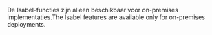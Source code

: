 <span data-ttu-id="48f43-101">De Isabel-functies zijn alleen beschikbaar voor on-premises implementaties.</span><span class="sxs-lookup"><span data-stu-id="48f43-101">The Isabel features are available only for on-premises deployments.</span></span>